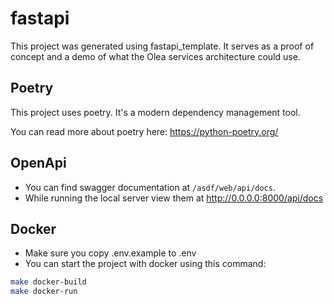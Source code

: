 # fastapi

This project was generated using fastapi_template. It serves as a proof of concept and a demo of what the Olea services architecture could use.

## Poetry

This project uses poetry. It's a modern dependency management
tool.

You can read more about poetry here: https://python-poetry.org/

## OpenApi
- You can find swagger documentation at `/asdf/web/api/docs`.
- While running the local server view them at http://0.0.0.0:8000/api/docs
## Docker
-   Make sure you copy .env.example to .env
-   You can start the project with docker using this command:

```bash
make docker-build
make docker-run
```
